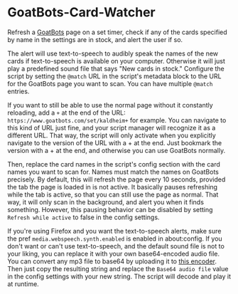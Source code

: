 # GoatBots-Card-Watcher
Refresh a [GoatBots](https://www.goatbots.com/) page on a set timer, check if any of the cards specified by name in the settings are in stock, and alert the user if so.

The alert will use text-to-speech to audibly speak the names of the new cards if text-to-speech is available on your computer. Otherwise it will just play a predefined sound file that says "New cards in stock." Configure the script by setting the `@match` URL in the script's metadata block to the URL for the GoatBots page you want to scan. You can have multiple `@match` entries.

If you want to still be able to use the normal page without it constantly reloading, add a `+` at the end of the URL: `https://www.goatbots.com/set/kaldheim+` for example. You can navigate to this kind of URL just fine, and your script manager will recognize it as a different URL. That way, the script will only activate when you explicitly navigate to the version of the URL with a + at the end. Just bookmark the version with a + at the end, and otherwise you can use GoatBots normally.

Then, replace the card names in the script's config section with the card names you want to scan for. Names must match the names on GoatBots precisely. By default, this will refresh the page every 10 seconds, provided the tab the page is loaded in is not active. It basically pauses refreshing while the tab is active, so that you can still use the page as normal. That way, it will only scan in the background, and alert you when it finds something. However, this pausing behavior can be disabled by setting `Refresh while active` to false in the config settings.

If you're using Firefox and you want the text-to-speech alerts, make sure the pref `media.webspeech.synth.enabled` is enabled in about:config. If you don't want or can't use text-to-speech, and the default sound file is not to your liking, you can replace it with your own base64-encoded audio file. You can convert any mp3 file to base64 by uploading it to [this encoder](https://codepen.io/xewl/pen/NjyRJx). Then just copy the resulting string and replace the `Base64 audio file` value in the config settings with your new string. The script will decode and play it at runtime.